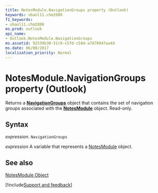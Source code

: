 ```yaml
---
title: NotesModule.NavigationGroups property (Outlook)
keywords: vbaol11.chm2880
f1_keywords:
- vbaol11.chm2880
ms.prod: outlook
api_name:
- Outlook.NotesModule.NavigationGroups
ms.assetid: 92539b30-31c9-c57d-c58d-a7d70947aa4d
ms.date: 06/08/2017
localization_priority: Normal
---
```



# NotesModule.NavigationGroups property (Outlook)

Returns a  **[NavigationGroups](Outlook.NavigationGroups.md)** object that contains the set of navigation groups associated with the **[NotesModule](Outlook.NotesModule.md)** object. Read-only.


## Syntax

_expression_. `NavigationGroups`

_expression_ A variable that represents a [NotesModule](Outlook.NotesModule.md) object.


## See also


[NotesModule Object](Outlook.NotesModule.md)

[!include[Support and feedback](~/includes/feedback-boilerplate.md)]